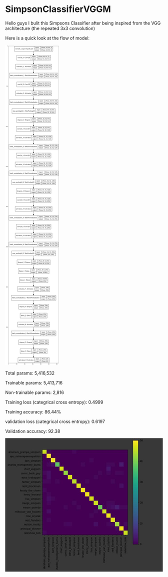 # SimpsonClassifierVGGM
Hello guys I bulit this Simpsons Classifier after being inspired from the VGG architecture (the repeated 3x3 convolution)


Here is a quick look at the flow of model:


![Model Architecture ](./add/arch.jpg)


Total params: 5,416,532

Trainable params: 5,413,716

Non-trainable params: 2,816


Training loss (categrical cross entropy): 0.4999

Training accuracy: 86.44% 

validation loss (categrical cross entropy): 0.6197

Validation accuracy: 92.38



![Confussion Matrix](./add/CM.jpeg)

